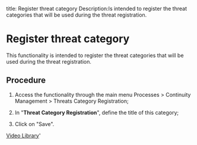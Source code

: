 title: Register threat category
Description:Is intended to register the threat categories that will be used during the threat registration.
# Register threat category

This functionality is intended to register the threat categories that will be used during the threat registration.

Procedure
-------------

1.  Access the functionality through the main menu Processes \> Continuity
    Management \> Threats Category Registration;

2.  In "**Threat Category Registration**", define the title of this category;

3.  Click on "Save".

<i class='fa fa-youtube-play  fa-2x' style='color:#97ce17;vertical-align: middle;'> </i> [Video Library](https://www.youtube.com/playlist?list=PLB5qK2uzf2RPwpIsGu97d5LVHeTNzpTMC)'

<!-- !!! tip "About"

    <b>Product/Version:</b> CITSmart | 9.00 &nbsp;&nbsp;
    <b>Updated:</b>01/07/2019 – Larissa Lourenço
